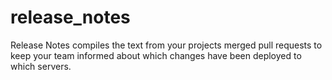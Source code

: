 # release_notes
Release Notes compiles the text from your projects merged pull requests to keep your team informed about which changes have been deployed to which servers.
